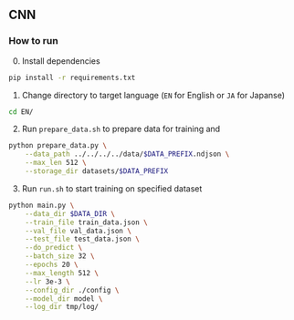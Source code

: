 ## CNN

### How to run

0. Install dependencies
```bash
pip install -r requirements.txt
```

1. Change directory to target language (`EN` for English or `JA` for Japanse)
```bash
cd EN/
```

2. Run `prepare_data.sh` to prepare data for training and
```bash
python prepare_data.py \
    --data_path ../../../../data/$DATA_PREFIX.ndjson \
    --max_len 512 \
    --storage_dir datasets/$DATA_PREFIX
```

3. Run `run.sh` to start training on specified dataset
```bash
python main.py \
    --data_dir $DATA_DIR \
    --train_file train_data.json \
    --val_file val_data.json \
    --test_file test_data.json \
    --do_predict \
    --batch_size 32 \
    --epochs 20 \
    --max_length 512 \
    --lr 3e-3 \
    --config_dir ./config \
    --model_dir model \
    --log_dir tmp/log/
```